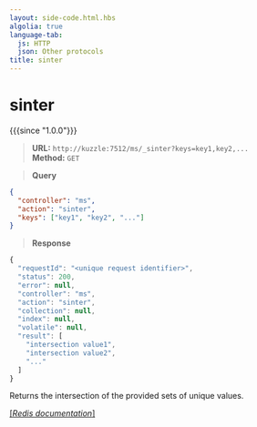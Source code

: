 ```yaml
---
layout: side-code.html.hbs
algolia: true
language-tab:
  js: HTTP
  json: Other protocols
title: sinter
---
```


# sinter

{{{since "1.0.0"}}}




<blockquote class="js">
<p>
<b>URL:</b> <code>http://kuzzle:7512/ms/_sinter?keys=key1,key2,...</code>  
<br><b>Method:</b> <code>GET</code>
</p>
</blockquote>


<blockquote class="json">
<p>
<b>Query</b>
</p>
</blockquote>


```json
{
  "controller": "ms",
  "action": "sinter",
  "keys": ["key1", "key2", "..."]
}
```

>**Response**

```javascript
{
  "requestId": "<unique request identifier>",
  "status": 200,
  "error": null,
  "controller": "ms",
  "action": "sinter",
  "collection": null,
  "index": null,
  "volatile": null,
  "result": [
    "intersection value1",
    "intersection value2",
    "..."
  ]
}
```

Returns the intersection of the provided sets of unique values.

[[_Redis documentation_]](https://redis.io/commands/sinter)
